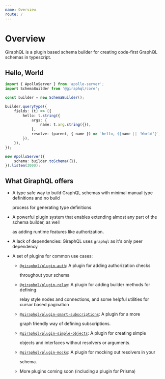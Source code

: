 ```yaml
---
name: Overview
route: /
---
```


# Overview

GiraphQL is a plugin based schema builder for creating code-first GraphQL schemas in typescript.

## Hello, World

```typescript
import { ApolloServer } from 'apollo-server';
import SchemaBuilder from '@giraphql/core';

const builder = new SchemaBuilder();

builder.queryType({
    fields: (t) => ({
        hello: t.string({
            args: {
                name: t.arg.string({}),
            },
            resolve: (parent, { name }) => `hello, ${name || 'World'}`,
        }),
    }),
});

new ApolloServer({
    schema: builder.toSchema({}),
}).listen(3000);
```

## What GiraphQL offers

* A type safe way to build GraphQL schemas with minimal manual type definitions and no build

  process for generating type definitions

* A powerful plugin system that enables extending almost any part of the schema builder, as well

  as adding runtime features like authorization.

* A lack of dependencies: GiraphQL uses `graphql` as it's only peer dependency
* A set of plugins for common use cases:
  * [`@giraphql/plugin-auth`](plugins/auth.md): A plugin for adding authorization checks

    throughout your schema

  * [`@giraphql/plugin-relay`](plugins/relay.md): A plugin for adding builder methods for defining

    relay style nodes and connections, and some helpful utilities for cursor based pagination

  * [`@giraphql/plugin-smart-subscriptions`](plugins/smart-subscriptions.md): A plugin for a more

    graph friendly way of defining subscriptions.

  * [`@giraphql/plugin-simple-objects`](plugins/simple-objects.md): A plugin for creating simple

    objects and interfaces without resolvers or arguments.

  * [`@giraphql/plugin-mocks`](plugins/mocks.md): A plugin for mocking out resolvers in your

    schema.

  * More plugins coming soon \(including a plugin for Prisma\)



